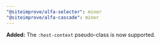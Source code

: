 ```yaml
---
"@siteimprove/alfa-selector": minor
"@siteimprove/alfa-cascade": minor
---
```


**Added:** The `:host-context` pseudo-class is now supported.
